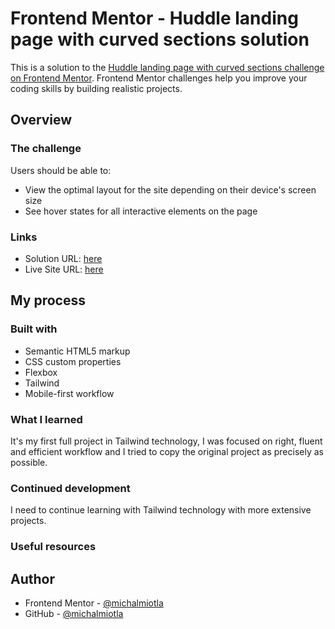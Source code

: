 # Frontend Mentor - Huddle landing page with curved sections solution

This is a solution to the [Huddle landing page with curved sections challenge on Frontend Mentor](https://www.frontendmentor.io/challenges/huddle-landing-page-with-curved-sections-5ca5ecd01e82137ec91a50f2). Frontend Mentor challenges help you improve your coding skills by building realistic projects.

## Overview

### The challenge

Users should be able to:

- View the optimal layout for the site depending on their device's screen size
- See hover states for all interactive elements on the page

### Links

- Solution URL: [here](https://your-solution-url.com)
- Live Site URL: [here](https://your-live-site-url.com)

## My process

### Built with

- Semantic HTML5 markup
- CSS custom properties
- Flexbox
- Tailwind
- Mobile-first workflow

### What I learned

It's my first full project in Tailwind technology, I was focused on right, fluent and efficient workflow and I tried to copy the original project as precisely as possible.

### Continued development

I need to continue learning with Tailwind technology with more extensive projects.

### Useful resources

## Author

- Frontend Mentor - [@michalmiotla](https://www.frontendmentor.io/profile/michalmiotla)
- GitHub - [@michalmiotla](https://github.com/michalmiotla)
